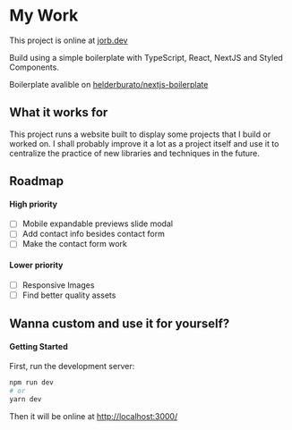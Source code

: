# My Work

This project is online at [jorb.dev](https://jorb.dev/)

Build using a simple boilerplate with TypeScript, React, NextJS and Styled Components.

Boilerplate avalible on [helderburato/nextjs-boilerplate](https://github.com/helderburato/nextjs-boilerplate)

## What it works for

This project runs a website built to display some projects that I build or worked on.
I shall probably improve it a lot as a project itself and use it to centralize the
practice of new libraries and techniques in the future.

## Roadmap

#### High priority
- [ ] Mobile expandable previews slide modal
- [ ] Add contact info besides contact form
- [ ] Make the contact form work
#### Lower priority
- [ ] Responsive Images
- [ ] Find better quality assets

## Wanna custom and use it for yourself?

#### Getting Started

First, run the development server:

```bash
npm run dev
# or
yarn dev
```

Then it will be online at [http://localhost:3000/](http://localhost:3000/)
